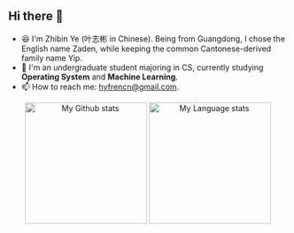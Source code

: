 ## Hi there 👋

<!--
**ZadenYip/ZadenYip** is a ✨ _special_ ✨ repository because its `README.md` (this file) appears on your GitHub profile.

Here are some ideas to get you started:

- 🔭 I’m currently working on ...
- 🌱 I’m currently learning ...
- 👯 I’m looking to collaborate on ...
- 🤔 I’m looking for help with ...
- 💬 Ask me about ...
- 📫 How to reach me: ...
- 😄 Pronouns: ...
- ⚡ Fun fact: ...
-->
- 😆 I'm Zhibin Ye (叶志彬 in Chinese). Being from Guangdong, I chose the English name Zaden, while keeping the common Cantonese-derived family name Yip.
- 🏫 I'm an undergraduate student majoring in CS, currently studying **Operating System** and **Machine Learning**.
- 📫 How to reach me: [hyfrencn@gmail.com](mailto:hyfrencn@gmail.com).

<div align="center"> 
  <img 
    src="https://github-readme-stats.vercel.app/api?username=ZadenYip&rank_icon=percentile&show_icons=true&theme=transparent&show=reviews&count_private=true&role=OWNER,ORGANIZATION_MEMBER,COLLABORATOR"
    alt="My Github stats"
    height="220"
  />
  <img 
    src="https://github-readme-stats.vercel.app/api/top-langs/?username=ZadenYip&hide=html,css,CMake,BitBake,Makefile&theme=transparent&layout=donut&role=OWNER,ORGANIZATION_MEMBER,COLLABORATOR"
    alt="My Language stats"
    height="220"
  />
</div>
